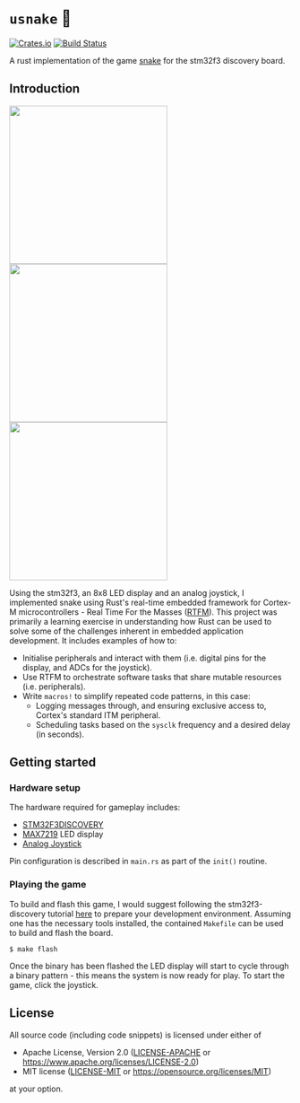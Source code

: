 # `usnake` :snake:
[![Crates.io](https://img.shields.io/crates/v/usnake.svg)](https://crates.io/crates/usnake)
[![Build Status](https://travis-ci.org/arosspope/usnake.svg?branch=master)](https://travis-ci.org/arosspope/usnake)

A rust implementation of the game [snake](https://en.wikipedia.org/wiki/Snake_(video_game_genre)) for the stm32f3 discovery board.

## Introduction

<p align="left">
  <img src="https://i.imgur.com/yKoJNrH.jpg" width="282" />
  <img src="https://imgur.com/hd1DQau.gif" width="282" />
  <img src="https://i.imgur.com/KStC0xQ.jpg" width="282" />
</p>

Using the stm32f3, an 8x8 LED display and an analog joystick, I implemented snake using Rust's real-time embedded framework for Cortex-M microcontrollers - Real Time For the Masses ([RTFM](https://github.com/rtfm-rs/cortex-m-rtfm)). This project was primarily a learning exercise in understanding how Rust can be used to solve some of the challenges inherent in embedded application development. It includes examples of how to:

- Initialise peripherals and interact with them (i.e. digital pins for the display, and ADCs for the joystick).
- Use RTFM to orchestrate software tasks that share mutable resources (i.e. peripherals).
- Write `macros!` to simplify repeated code patterns, in this case:
    * Logging messages through, and ensuring exclusive access to, Cortex's standard ITM peripheral.
    * Scheduling tasks based on the `sysclk` frequency and a desired delay (in seconds).

## Getting started
### Hardware setup
The hardware required for gameplay includes:
* [STM32F3DISCOVERY](https://www.st.com/en/evaluation-tools/stm32f3discovery.html)
* [MAX7219](https://core-electronics.com.au/max7219-serial-dot-matrix-display-module.html) LED display
* [Analog Joystick](https://www.jaycar.com.au/arduino-compatible-x-and-y-axis-joystick-module/p/XC4422)

Pin configuration is described in `main.rs` as part of the `init()` routine.

### Playing the game
To build and flash this game, I would suggest following the stm32f3-discovery tutorial [here](https://rust-embedded.github.io/discovery/03-setup/index.html) to prepare your development environment. Assuming one has the necessary tools installed, the contained `Makefile` can be used to build and flash the board.
```
$ make flash
```
Once the binary has been flashed the LED display will start to cycle through a binary pattern - this means the system is now ready for play. To start the game, click the joystick.

## License

All source code (including code snippets) is licensed under either of

- Apache License, Version 2.0 ([LICENSE-APACHE](LICENSE-APACHE) or https://www.apache.org/licenses/LICENSE-2.0)
- MIT license ([LICENSE-MIT](LICENSE-MIT) or https://opensource.org/licenses/MIT)

at your option.

